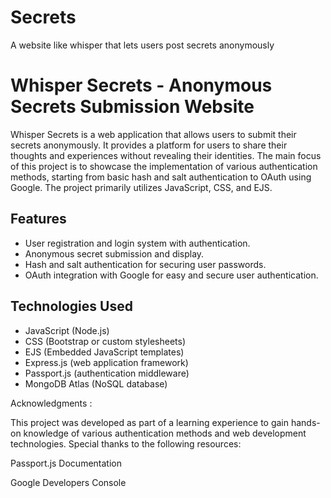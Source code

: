 # Secrets
A website like whisper that lets users post secrets anonymously
# Whisper Secrets - Anonymous Secrets Submission Website

Whisper Secrets is a web application that allows users to submit their secrets anonymously. It provides a platform for users to share their thoughts and experiences without revealing their identities. The main focus of this project is to showcase the implementation of various authentication methods, starting from basic hash and salt authentication to OAuth using Google. The project primarily utilizes JavaScript, CSS, and EJS.

## Features

- User registration and login system with authentication.
- Anonymous secret submission and display.
- Hash and salt authentication for securing user passwords.
- OAuth integration with Google for easy and secure user authentication.

## Technologies Used

- JavaScript (Node.js)
- CSS (Bootstrap or custom stylesheets)
- EJS (Embedded JavaScript templates)
- Express.js (web application framework)
- Passport.js (authentication middleware)
- MongoDB Atlas (NoSQL database)


Acknowledgments :

This project was developed as part of a learning experience to gain hands-on knowledge of various authentication methods and web development technologies. Special thanks to the following resources:

Passport.js Documentation

Google Developers Console









